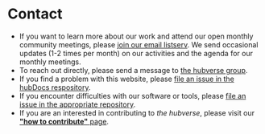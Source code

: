 # Contact  

- If you want to learn more about our work and attend our open monthly community meetings, please [join our email listserv](https://groups.io/g/hubverse). We send occasional updates (1-2 times per month) on our activities and the agenda for our monthly meetings.  
- To reach out directly, please send a message to <a href="mailto:hubverse+owner@groups.io">the hubverse group</a>.  
- If you find a problem with this website, please [file an issue in the hubDocs respository](https://github.com/hubverse-org/hubDocs/issues).  
- If you encounter difficulties with our software or tools, please [file an issue in the appropriate repository](#file-issues).  
- If you are an interested in contributing to _the hubverse_, please visit our [**"how to contribute"** page](contribute.md).  

